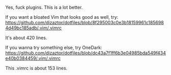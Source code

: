 Yes, fuck plugins. This is a lot better.

If you want a bloated Vim that looks good as well, try:
https://github.com/dizaztor/dotfiles/blob/8f295003c0e3b18159961c1856984d49bc185adb/.vim/.vimrc

It's about 420 lines.



If you wanna try something else, try OneDark:
https://github.com/dizaztor/dotfiles/blob/dc43a7f1ff6b3e04985bda549f434e40b0384459/.vim/.vimrc

This .vimrc is about 153 lines.
